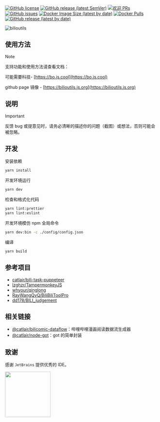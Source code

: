 
[![GitHub license](https://img.shields.io/badge/license-MIT-blue.svg)](https://github.com/KudouRan/BiliTools/blob/main/LICENSE)
[![GitHub release (latest SemVer)](https://img.shields.io/github/v/release/KudouRan/BiliTools)](https://github.com/KudouRan/BiliTools/releases)
[![欢迎 PRs](https://img.shields.io/badge/PRs-welcome-brightgreen.svg)](https://github.com/KudouRan/BiliTools/pulls)
[![GitHub issues](https://img.shields.io/github/issues/KudouRan/BiliTools)](https://github.com/KudouRan/BiliTools/issues)
[![Docker Image Size (latest by date)](https://img.shields.io/docker/image-size/catlair/bilioutils)](https://hub.docker.com/repository/docker/catlair/bilioutils)
[![Docker Pulls](https://img.shields.io/docker/pulls/catlair/bilioutils)](https://hub.docker.com/repository/docker/catlair/bilioutils)
[![GitHub release (latest by date)](https://img.shields.io/github/downloads/KudouRan/BiliTools/total)](https://github.com/KudouRan/BiliTools/releases/latest)


![bilioutils](https://socialify.git.ci/catlair/bilioutils/image?description=1&descriptionEditable=%20B%20%E7%AB%99%E6%AF%8F%E6%97%A5%E8%87%AA%E5%8A%A8%E6%8A%95%E5%B8%81%EF%BC%8C%E4%BC%9A%E5%91%98%E5%A4%A7%E7%A7%AF%E5%88%86%EF%BC%8C%E6%BC%AB%E7%94%BB%E9%98%85%E8%AF%BB%E5%92%8C%E6%8A%A2%E5%85%91%EF%BC%8C%E9%A2%86%E5%8F%96%E5%A4%A7%E4%BC%9A%E5%91%98%E7%A6%8F%E5%88%A9%EF%BC%8C%E5%A4%A7%E4%BC%9A%E5%91%98%E6%9C%88%E5%BA%95%E7%BB%99%E8%87%AA%E5%B7%B1%E5%85%85%E7%94%B5%E7%AD%89%E3%80%82%E6%AF%8F%E5%A4%A9%E8%BD%BB%E6%9D%BE%E8%8E%B7%E5%8F%9665%E7%BB%8F%E9%AA%8C%E5%80%BC%E3%80%82&font=Bitter&forks=1&issues=1&language=1&name=1&owner=1&pattern=Solid&pulls=1&stargazers=1&theme=Dark)


## 使用方法

> [!NOTE]
> 支持功能和使用方法请查看文档：
> 
> 可能需要科技- [https://bo.js.cool](https://bo.js.cool)
> 
> github page 镜像 - [https://bilioutils.js.org](https://bilioutils.js.org)

## 说明

> [!IMPORTANT]
> 反馈 bug 或提意见时，请务必清晰的描述你的问题（截图）或想法，否则可能会被忽略。

## 开发

安装依赖

```bash
yarn install
```

开发环境运行

```bash
yarn dev
```

检查和格式化代码

```bash
yarn lint:prettier
yarn lint:eslint
```

开发环境模仿 npm 全局命令

```bash
yarn dev:bin -c ./config/config.json
```

编译

```bash
yarn build
```

## 参考项目

- [catlair/bili-task-puppeteer](https://github.com/catlair/bili-task-puppeteer)
- [lzghzr/TampermonkeyJS](https://github.com/lzghzr/TampermonkeyJS)
- [whyour/qinglong](https://github.com/whyour/qinglong)
- [RayWangQvQ/BiliBiliToolPro](https://github.com/RayWangQvQ/BiliBiliToolPro)
- [dd178/BILI_judgement](https://github.com/dd178/BILI_judgement)

## 相关链接

- [@catlair/bilicomic-dataflow](https://www.npmjs.com/package/@catlair/bilicomic-dataflow)：哔哩哔哩漫画阅读数据流生成器
- [@catlair/node-got](https://www.npmjs.com/package/@catlair/node-got)：got 的简单封装

## 致谢

感谢 `JetBrains` 提供优秀的 IDE。

<a href="https://www.jetbrains.com/zh-cn/community/opensource" target="_blank">
<img src="https://tva1.sinaimg.cn/large/008eGmZEly1gov9g3tzrnj30u00wj0tn.jpg" width="150"/>
</a>
